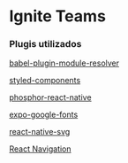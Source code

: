 # Ignite Teams

### Plugis utilizados

[babel-plugin-module-resolver](https://www.npmjs.com/package/babel-plugin-module-resolver)
<br>

[styled-components](https://styled-components.com/docs/basics#installation)
<br>

[phosphor-react-native](https://phosphoricons.com/)
<br>

[expo-google-fonts](https://docs.expo.dev/develop/user-interface/fonts/)
<br>

[react-native-svg](https://docs.expo.dev/versions/latest/sdk/svg/)
<br>

[React Navigation](https://reactnavigation.org/)
